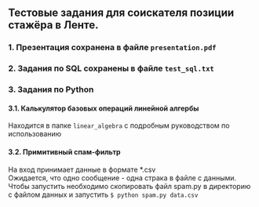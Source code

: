 ## Тестовые задания для соискателя позиции стажёра в Ленте.

### 1. Презентация сохранена в файле `presentation.pdf`

### 2. Задания по SQL сохранены в файле `test_sql.txt`

### 3. Задания по Python

#### 3.1. Калькулятор базовых операций линейной алгербы
Находится в папке `linear_algebra` с подробным руководством по использованию

#### 3.2. Примитивный спам-фильтр 
На вход принимает данные в формате *.csv  
Ожидается, что одно сообщение - одна страка в файле с данными.  
Чтобы запустить необходимо скопировать файл spam.py в директорию с файлом данных и запустить `$ python spam.py data.csv`



